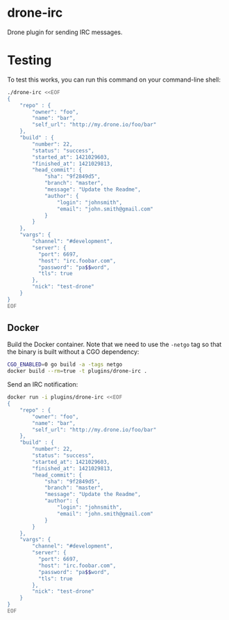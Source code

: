 # drone-irc

Drone plugin for sending IRC messages.

# Testing

To test this works, you can run this command on your command-line shell:

```bash
./drone-irc <<EOF
{
    "repo" : {
        "owner": "foo",
        "name": "bar",
        "self_url": "http://my.drone.io/foo/bar"
    },
    "build" : {
        "number": 22,
        "status": "success",
        "started_at": 1421029603,
        "finished_at": 1421029813,
        "head_commit": {
            "sha": "9f2849d5",
            "branch": "master",
            "message": "Update the Readme",
            "author": {
                "login": "johnsmith",
                "email": "john.smith@gmail.com"
            }
        }
    },
    "vargs": {
        "channel": "#development",
        "server": {
          "port": 6697,
          "host": "irc.foobar.com",
          "password": "pa$$word",
          "tls": true
        },
        "nick": "test-drone"
    }
}
EOF
```
## Docker

Build the Docker container. Note that we need to use the `-netgo` tag so that
the binary is built without a CGO dependency:

```sh
CGO_ENABLED=0 go build -a -tags netgo
docker build --rm=true -t plugins/drone-irc .
```

Send an IRC notification:

```sh
docker run -i plugins/drone-irc <<EOF
{
    "repo" : {
        "owner": "foo",
        "name": "bar",
        "self_url": "http://my.drone.io/foo/bar"
    },
    "build" : {
        "number": 22,
        "status": "success",
        "started_at": 1421029603,
        "finished_at": 1421029813,
        "head_commit": {
            "sha": "9f2849d5",
            "branch": "master",
            "message": "Update the Readme",
            "author": {
                "login": "johnsmith",
                "email": "john.smith@gmail.com"
            }
        }
    },
    "vargs": {
        "channel": "#development",
        "server": {
          "port": 6697,
          "host": "irc.foobar.com",
          "password": "pa$$word",
          "tls": true
        },
        "nick": "test-drone"
    }
}
EOF
```
